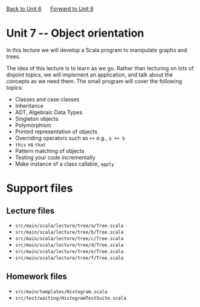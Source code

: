 [Back to Unit 6](unit-6.md)  &nbsp;&nbsp;&nbsp;&nbsp; [Forward to Unit 8](unit-8.md)

# Unit 7 -- Object orientation

In this lecture we will develop a Scala program to manipulate graphs and trees.

The idea of this lecture is to learn as we go.  Rather than lecturing
on lots of disjoint topics, we will implement an application, and talk
about the concepts as we need them.  The small program will cover the
following topics:

- Classes and case classes
- Inheritance
- ADT, Algebraic Data Types
- Singleton objects
- Polymorphism
- Printed representation of objects
- Overriding operators such as `++` e.g., `a ++ b`
- `this` vs `that`
- Pattern matching of objects
- Testing your code incrementally
- Make instance of a class callable, `apply`

# Support files

## Lecture files
- `src/main/scala/lecture/tree/a/Tree.scala`
- `src/main/scala/lecture/tree/b/Tree.scala`
- `src/main/scala/lecture/tree/c/Tree.scala`
- `src/main/scala/lecture/tree/d/Tree.scala`
- `src/main/scala/lecture/tree/e/Tree.scala`
- `src/main/scala/lecture/tree/f/Tree.scala`
 
## Homework files
- `src/main/templates/Histogram.scala`
- `src/test/waiting/HistogramTestSuite.scala`



